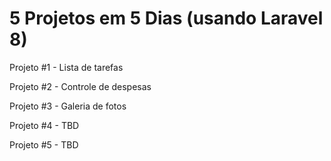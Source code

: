 # 5 Projetos em 5 Dias (usando Laravel 8)

Projeto #1 - Lista de tarefas

Projeto #2 - Controle de despesas

Projeto #3 - Galeria de fotos

Projeto #4 - TBD

Projeto #5 - TBD

